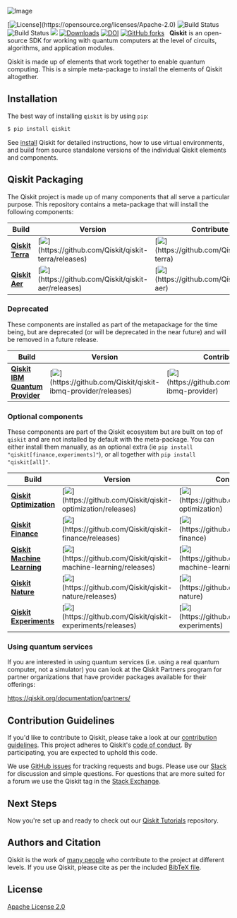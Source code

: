 ![Image](https://raw.githubusercontent.com/Qiskit/qiskit/master/images/qiskit_header.png)

[![License](https://img.shields.io/github/license/Qiskit/qiskit.svg?)](https://opensource.org/licenses/Apache-2.0)
![Build Status](https://github.com/Qiskit/qiskit/actions/workflows/main.yml/badge.svg?branch=master)
![Build Status](https://github.com/Qiskit/qiskit/actions/workflows/docs.yml/badge.svg?branch=master)
[![](https://img.shields.io/github/release/Qiskit/qiskit.svg)](https://github.com/Qiskit/qiskit/releases)
[![Downloads](https://pepy.tech/badge/qiskit)](https://pypi.org/project/qiskit/)
[![DOI](https://zenodo.org/badge/161550823.svg)](https://zenodo.org/badge/latestdoi/161550823)
[![GitHub forks](https://img.shields.io/github/forks/Qiskit/qiskit.svg?style=social&label=Fork&maxAge=2592000)](https://github.com/Qiskit/qiskit) &nbsp;
**Qiskit** is an open-source SDK for working with quantum computers at the level of circuits, algorithms, and application modules.

Qiskit is made up of elements that work together to enable quantum computing. This is a simple meta-package to install the elements of Qiskit altogether.

## Installation

The best way of installing `qiskit` is by using `pip`:

```bash
$ pip install qiskit
```

See [install](https://qiskit.org/documentation/getting_started.html) Qiskit for detailed instructions, how to use virtual environments, and
build from source standalone versions of the individual Qiskit elements and components.

## Qiskit Packaging

The Qiskit project is made up of many components that all serve a particular purpose. 
This repository contains a meta-package that will install the following components:


| Build   | Version | Contribute |
| ---     | --- | --- |
| [**Qiskit Terra**](https://github.com/Qiskit/qiskit-terra) | [![](https://img.shields.io/github/release/Qiskit/qiskit-terra.svg?)](https://github.com/Qiskit/qiskit-terra/releases)  | [![](https://img.shields.io/github/forks/Qiskit/qiskit-terra.svg?)](https://github.com/Qiskit/qiskit-terra) |
| [**Qiskit Aer**](https://github.com/Qiskit/qiskit-aer) | [![](https://img.shields.io/github/release/Qiskit/qiskit-aer.svg?)](https://github.com/Qiskit/qiskit-aer/releases) | [![](https://img.shields.io/github/forks/Qiskit/qiskit-aer.svg?)](https://github.com/Qiskit/qiskit-aer) |

### Deprecated

These components are installed as part of the metapackage for the time being,
but are deprecated (or will be deprecated in the near future) and will be
removed in a future release.

| Build   | Version | Contribute |
| ---     | ---     | --- |
| [**Qiskit IBM Quantum Provider**](https://github.com/Qiskit/qiskit-ibmq-provider)  |  [![](https://img.shields.io/github/release/Qiskit/qiskit-ibmq-provider.svg?)](https://github.com/Qiskit/qiskit-ibmq-provider/releases) | [![](https://img.shields.io/github/forks/Qiskit/qiskit-ibmq-provider.svg?)](https://github.com/Qiskit/qiskit-ibmq-provider) |

### Optional components

These components are part of the Qiskit ecosystem but are built on top of
`qiskit` and are not installed by default with the meta-package. You can either
install them manually, as an optional extra
(ie `pip install "qiskit[finance,experiments]"`), or all together with
`pip install "qiskit[all]"`.

| Build | Version | Contribute |
| ---   | --- | --- |
| [**Qiskit Optimization**](https://github.com/Qiskit/qiskit-optimization) | [![](https://img.shields.io/github/release/Qiskit/qiskit-optimization.svg?)](https://github.com/Qiskit/qiskit-optimization/releases) | [![](https://img.shields.io/github/forks/Qiskit/qiskit-optimization.svg?)](https://github.com/Qiskit/qiskit-optimization) |
| [**Qiskit Finance**](https://github.com/Qiskit/qiskit-finance) |  [![](https://img.shields.io/github/release/Qiskit/qiskit-finance.svg?)](https://github.com/Qiskit/qiskit-finance/releases) | [![](https://img.shields.io/github/forks/Qiskit/qiskit-finance.svg?)](https://github.com/Qiskit/qiskit-finance) |
| [**Qiskit Machine Learning**](https://github.com/Qiskit/qiskit-machine-learning) | [![](https://img.shields.io/github/release/Qiskit/qiskit-machine-learning.svg?)](https://github.com/Qiskit/qiskit-machine-learning/releases) | [![](https://img.shields.io/github/forks/Qiskit/qiskit-machine-learning.svg?)](https://github.com/Qiskit/qiskit-machine-learning) |
| [**Qiskit Nature**](https://github.com/Qiskit/qiskit-nature) |  [![](https://img.shields.io/github/release/Qiskit/qiskit-nature.svg?)](https://github.com/Qiskit/qiskit-nature/releases) | [![](https://img.shields.io/github/forks/Qiskit/qiskit-nature.svg?)](https://github.com/Qiskit/qiskit-nature) |
| [**Qiskit Experiments**](https://github.com/Qiskit/qiskit-experiments) |  [![](https://img.shields.io/github/release/Qiskit/qiskit-experiments.svg?)](https://github.com/Qiskit/qiskit-experiments/releases) | [![](https://img.shields.io/github/forks/Qiskit/qiskit-experiments.svg?)](https://github.com/Qiskit/qiskit-experiments) |

### Using quantum services

If you are interested in using quantum services (i.e. using a real quantum
computer, not a simulator) you can look at the Qiskit Partners program for
partner organizations that have provider packages available for their offerings:

https://qiskit.org/documentation/partners/

## Contribution Guidelines

If you'd like to contribute to Qiskit, please take a look at our
[contribution guidelines](https://qiskit.org/documentation/contributing_to_qiskit.html). This project adheres to Qiskit's [code of conduct](CODE_OF_CONDUCT.md). By participating, you are expected to uphold this code.

We use [GitHub issues](https://github.com/Qiskit/qiskit/issues) for tracking requests and bugs. Please use our [Slack](http://ibm.co/joinqiskitslack) for discussion and simple questions. For questions that are more suited for a forum we use the Qiskit tag in the [Stack Exchange](https://quantumcomputing.stackexchange.com/questions/tagged/qiskit).

## Next Steps

Now you're set up and ready to check out our
[Qiskit Tutorials](https://github.com/Qiskit/qiskit-tutorials) repository.

## Authors and Citation

Qiskit is the work of [many people](AUTHORS) who contribute to the project at
different levels. If you use Qiskit, please cite as per the included
[BibTeX file](Qiskit.bib).

## License

[Apache License 2.0](LICENSE.txt)
